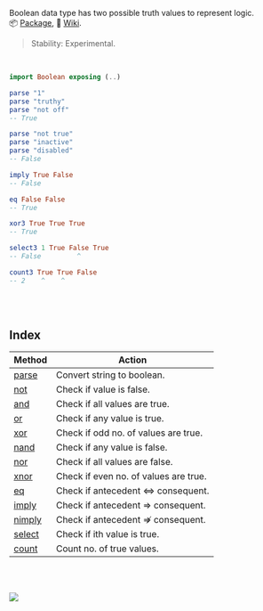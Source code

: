 Boolean data type has two possible truth values to represent logic.<br>
:package: [Package](https://package.elm-lang.org/packages/elmw/extra-boolean/latest/),
:blue_book: [Wiki](https://github.com/elmw/extra-boolean/wiki).

> Stability: Experimental.

<br>

```elm
import Boolean exposing (..)

parse "1"
parse "truthy"
parse "not off"
-- True

parse "not true"
parse "inactive"
parse "disabled"
-- False

imply True False
-- False

eq False False
-- True

xor3 True True True
-- True

select3 1 True False True
-- False         ^

count3 True True False
-- 2    ^    ^
```

<br>
<br>


## Index

| Method   | Action                                |
| -------- | ------------------------------------- |
| [parse]  | Convert string to boolean.            |
| [not]    | Check if value is false.              |
| [and]    | Check if all values are true.         |
| [or]     | Check if any value is true.           |
| [xor]    | Check if odd no. of values are true.  |
| [nand]   | Check if any value is false.          |
| [nor]    | Check if all values are false.        |
| [xnor]   | Check if even no. of values are true. |
| [eq]     | Check if antecedent ⇔ consequent.     |
| [imply]  | Check if antecedent ⇒ consequent.     |
| [nimply] | Check if antecedent ⇏ consequent.     |
| [select] | Check if ith value is true.           |
| [count]  | Count no. of true values.             |

[parse]: https://github.com/elmw/extra-boolean/wiki/parse
[not]: https://github.com/elmw/extra-boolean/wiki/not
[and]: https://github.com/elmw/extra-boolean/wiki/and
[or]: https://github.com/elmw/extra-boolean/wiki/or
[xor]: https://github.com/elmw/extra-boolean/wiki/xor
[nand]: https://github.com/elmw/extra-boolean/wiki/nand
[nor]: https://github.com/elmw/extra-boolean/wiki/nor
[xnor]: https://github.com/elmw/extra-boolean/wiki/xnor
[eq]: https://github.com/elmw/extra-boolean/wiki/eq
[imply]: https://github.com/elmw/extra-boolean/wiki/imply
[nimply]: https://github.com/elmw/extra-boolean/wiki/nimply
[select]: https://github.com/elmw/extra-boolean/wiki/select
[count]: https://github.com/elmw/extra-boolean/wiki/count

<br>
<br>

[![](https://img.youtube.com/vi/Pfs6SChEXmc/maxresdefault.jpg)](https://www.youtube.com/watch?v=Pfs6SChEXmc)
